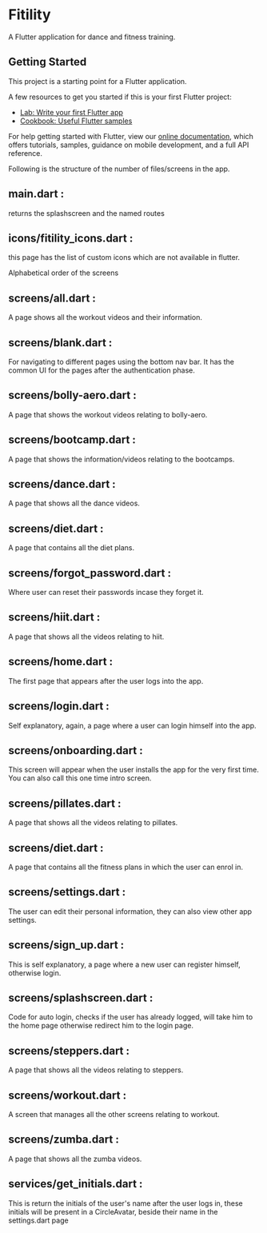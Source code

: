 # Fitility

A Flutter application for dance and fitness training.

## Getting Started

This project is a starting point for a Flutter application.

A few resources to get you started if this is your first Flutter project:

- [Lab: Write your first Flutter app](https://flutter.dev/docs/get-started/codelab)
- [Cookbook: Useful Flutter samples](https://flutter.dev/docs/cookbook)

For help getting started with Flutter, view our
[online documentation](https://flutter.dev/docs), which offers tutorials,
samples, guidance on mobile development, and a full API reference.

Following is the structure of the number of files/screens in the app.

## main.dart :
returns the splashscreen and the named routes

## icons/fitility_icons.dart :
 this page has the list of custom icons which are not available in flutter.
 
 Alphabetical order of the screens
## screens/all.dart :
A page shows all the workout videos and their information.

## screens/blank.dart :
For navigating to different pages using the bottom nav bar. It has the common UI for the pages after the authentication phase.

## screens/bolly-aero.dart :
A page that shows the workout videos relating to bolly-aero.

## screens/bootcamp.dart :
A page that shows the information/videos relating to the bootcamps.

## screens/dance.dart :
A page that shows all the dance videos.

## screens/diet.dart :
A page that contains all the diet plans.

## screens/forgot_password.dart :
Where user can reset their passwords incase they forget it.

## screens/hiit.dart :
A page that shows all the videos relating to hiit.

## screens/home.dart :
 The first page that appears after the user logs into the app.

## screens/login.dart :
 Self explanatory, again, a page where a user can login himself into the app.
 
 ## screens/onboarding.dart :
 This screen will appear when the user installs the app for the very first time. You can also call this one time intro screen.
 
 ## screens/pillates.dart :
A page that shows all the videos relating to pillates.
 
## screens/diet.dart :
A page that contains all the fitness plans in which the user can enrol in.

## screens/settings.dart :
The user can edit their personal information, they can also view other app settings.

## screens/sign_up.dart :
 This is self explanatory, a page where a new user can register himself, otherwise login.
 
 ## screens/splashscreen.dart :
 Code for auto login, checks if the user has already logged, will take him to the home page otherwise redirect him to the login page.
 
 ## screens/steppers.dart :
A page that shows all the videos relating to steppers.

## screens/workout.dart :
A screen that manages all the other screens relating to workout.

## screens/zumba.dart :
A page that shows all the zumba videos.

## services/get_initials.dart :
This is return the initials of the user's name after the user logs in, these initials will be present in a CircleAvatar, beside their name in the settings.dart page
